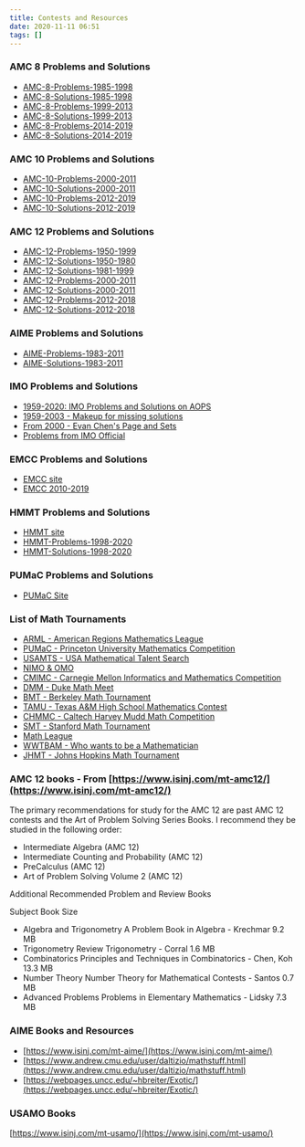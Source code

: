 ```yaml
---
title: Contests and Resources
date: 2020-11-11 06:51
tags: []
---
```


### AMC 8 Problems and Solutions

* [AMC-8-Problems-1985-1998](/assets/files/AMC-8-Problems-1985-1998.pdf)
* [AMC-8-Solutions-1985-1998](/assets/files/AMC-8-Solutions-1985-1998.pdf)
* [AMC-8-Problems-1999-2013](/assets/files/AMC-8-Problems-1999-2013.pdf)
* [AMC-8-Solutions-1999-2013](/assets/files/AMC-8-Solutions-1999-2013.pdf)
* [AMC-8-Problems-2014-2019](/assets/files/AMC-8-Problems-2014-2019.pdf)
* [AMC-8-Solutions-2014-2019](/assets/files/AMC-8-Solutions-2014-2019.pdf)

### AMC 10 Problems and Solutions

* [AMC-10-Problems-2000-2011](/assets/files/AMC-10-Problems-2000-2011.pdf)
* [AMC-10-Solutions-2000-2011](/assets/files/AMC-10-Solutions-2000-2011.pdf)
* [AMC-10-Problems-2012-2019](/assets/files/AMC-10-Problems-2012-2019.pdf)
* [AMC-10-Solutions-2012-2019](/assets/files/AMC-10-Solutions-2012-2019.pdf)

### AMC 12 Problems and Solutions

* [AMC-12-Problems-1950-1999](/assets/files/AMC-12-Problems-1950-1999.pdf)
* [AMC-12-Solutions-1950-1980](/assets/files/AMC-12-Solutions-1950-1980.pdf)
* [AMC-12-Solutions-1981-1999](/assets/files/AMC-12-Solutions-1981-1999.pdf)
* [AMC-12-Problems-2000-2011](/assets/files/AMC-12-Problems-2000-2011.pdf)
* [AMC-12-Solutions-2000-2011](/assets/files/AMC-12-Solutions-2000-2011.pdf)
* [AMC-12-Problems-2012-2018](/assets/files/AMC-12-Problems-2012-2018.pdf)
* [AMC-12-Solutions-2012-2018](/assets/files/AMC-12-Solutions-2012-2018.pdf)

### AIME Problems and Solutions

* [AIME-Problems-1983-2011](/assets/files/AIME-Problems-1983-2011.pdf)
* [AIME-Solutions-1983-2011](/assets/files/AIME-Solutions-1983-2011.pdf)

### IMO Problems and Solutions

* [1959-2020: IMO Problems and Solutions on AOPS](https://artofproblemsolving.com/wiki/index.php/IMO_Problems_and_Solutions)
* [1959-2003 - Makeup for missing solutions](/assets/files/IMO-1959-2003-Problems-Solutions.pdf)
* [From 2000 - Evan Chen's Page and Sets](https://web.evanchen.cc/problems.html)
* [Problems from IMO Official](https://imo-official.org/problems.aspx)

### EMCC Problems and Solutions

* [EMCC site](https://exetermathclub.com/)
* [EMCC 2010-2019](/assets/files/EMCC-2010-2019.pdf)

### HMMT Problems and Solutions

* [HMMT site](https://www.hmmt.org/)
* [HMMT-Problems-1998-2020](/assets/files/HMMT-1998-2020-problems.pdf)
* [HMMT-Solutions-1998-2020](/assets/files/HMMT-1998-2020-solutions.pdf)

### PUMaC Problems and Solutions

* [PUMaC Site](https://pumac.princeton.edu/)

### List of Math Tournaments

* [ARML - American Regions Mathematics League](https://www.arml.com/)
* [PUMaC - Princeton University Mathematics Competition](http://pumac.princeton.edu/)
* [USAMTS - USA Mathematical Talent Search](http://usamts.org/)
* [NIMO & OMO](http://internetolympiad.org/)
* [CMIMC - Carnegie Mellon Informatics and Mathematics Competition](http://cmimc.org/)
* [DMM - Duke Math Meet](https://sites.duke.edu/mathmeet/)
* [BMT - Berkeley Math Tournament](http://bmt.berkeley.edu/)
* [TAMU - Texas A&M High School Mathematics Contest](http://math.tamu.edu/outreach/highschoolcontest/)
* [CHMMC - Caltech Harvey Mudd Math Competition](http://chmmc.caltech.edu/)
* [SMT - Stanford Math Tournament](http://sumo.stanford.edu/smt/index.html)
* [Math League](http://mathleague.com/)
* [WWTBAM - Who wants to be a Mathematician](http://ams.org/programs/students/wwtbam/about)
* [JHMT - Johns Hopkins Math Tournament](http://math.jhu.edu/~mathclub/jhmt.html)

### AMC 12 books - From [https://www.isinj.com/mt-amc12/](https://www.isinj.com/mt-amc12/)

The primary recommendations for study for the AMC 12 are past AMC 12 contests and the Art of Problem Solving Series Books.
I recommend they be studied in the following order:

* Intermediate Algebra (AMC 12)
* Intermediate Counting and Probability (AMC 12)
* PreCalculus (AMC 12)
* Art of Problem Solving Volume 2 (AMC 12)

Additional Recommended Problem and Review Books

Subject Book Size

* Algebra and Trigonometry A Problem Book in Algebra - Krechmar 9.2 MB
* Trigonometry Review Trigonometry - Corral 1.6 MB
* Combinatorics Principles and Techniques in Combinatorics - Chen, Koh 13.3 MB
* Number Theory Number Theory for Mathematical Contests - Santos 0.7 MB
* Advanced Problems Problems in Elementary Mathematics - Lidsky 7.3 MB

### AIME Books and Resources

* [https://www.isinj.com/mt-aime/](https://www.isinj.com/mt-aime/)
* [https://www.andrew.cmu.edu/user/daltizio/mathstuff.html](https://www.andrew.cmu.edu/user/daltizio/mathstuff.html)
* [https://webpages.uncc.edu/~hbreiter/Exotic/](https://webpages.uncc.edu/~hbreiter/Exotic/)

### USAMO Books

[https://www.isinj.com/mt-usamo/](https://www.isinj.com/mt-usamo/)
